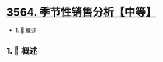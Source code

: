 # [3564. 季节性销售分析【中等】](https://github.com/Tdahuyou/TNotes.leetcode/tree/main/notes/3564.%20%E5%AD%A3%E8%8A%82%E6%80%A7%E9%94%80%E5%94%AE%E5%88%86%E6%9E%90%E3%80%90%E4%B8%AD%E7%AD%89%E3%80%91)

<!-- region:toc -->

- [1. 📝 概述](#1--概述)

<!-- endregion:toc -->

## 1. 📝 概述
